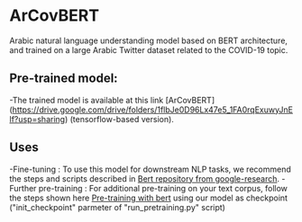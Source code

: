 # ArCovBERT
Arabic natural language understanding model based on BERT architecture, and trained on a large Arabic Twitter dataset related to the COVID-19 topic.
## Pre-trained model:
  -The trained model is available at this link [ArCovBERT]    (https://drive.google.com/drive/folders/1flbJe0D96Lx47e5_1FA0rqExuwyJnElf?usp=sharing) (tensorflow-based  version).
## Uses
  -Fine-tuning : To use this model for downstream NLP tasks, we recommend the steps and scripts described in [Bert repository from google-research](https://github.com/google-research/bert#fine-tuning-with-bert).
  -Further pre-training : For additional pre-training on your text corpus, follow the steps shown here [Pre-training with bert](https://github.com/google-research/bert#pre-training-with-bert) using our model as checkpoint ("init_checkpoint" parmeter of "run_pretraining.py" script)
